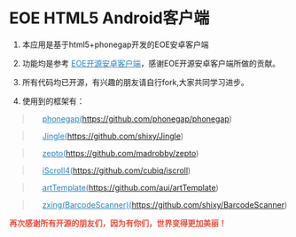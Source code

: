 EOE HTML5 Android客户端
=====

1. 本应用是基于html5+phonegap开发的EOE安卓客户端

2. 功能均是参考 <a href="https://github.com/eoecn/android-app" target="_blank" style="color:#2980B9 ">EOE开源安卓客户端</a>，感谢EOE开源安卓客户端所做的贡献。

3.  所有代码均已开源，有兴趣的朋友请自行fork,大家共同学习进步。

4.  使用到的框架有：
	
> <a href="https://github.com/phonegap/phonegap" target="_blank" style="color: #2980B9;padding-left:20px;">phonegap(https://github.com/phonegap/phonegap)</a>

> <a href="https://github.com/shixy/Jingle" target="_blank" style="color: #2980B9;padding-left:20px;">Jingle(https://github.com/shixy/Jingle)</a>

> <a href="https://github.com/madrobby/zepto" target="_blank" style="color: #2980B9;padding-left:20px;">zepto(https://github.com/madrobby/zepto)</a>

> <a href="https://github.com/cubiq/iscroll" target="_blank" style="color: #2980B9;padding-left:20px;">iScroll4(https://github.com/cubiq/iscroll)</a>

> <a href="https://github.com/aui/artTemplate" target="_blank" style="color: #2980B9;padding-left:20px;">artTemplate(https://github.com/aui/artTemplate)</a>

> <a href="https://github.com/shixy/BarcodeScanner" target="_blank" style="color: #2980B9;padding-left:20px;">zxing(BarcodeScanner)(https://github.com/shixy/BarcodeScanner)</a>

<p style="font-weight: 600;color: #E74C3C">再次感谢所有开源的朋友们，因为有你们，世界变得更加美丽！</p>
                    
